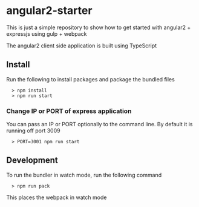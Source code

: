 # angular2-starter

This is just a simple repository to show how to get started with angular2 + expressjs using gulp + webpack

The angular2 client side application is built using TypeScript

## Install

Run the following to install packages and package the bundled files

```
  > npm install
  > npm run start
```


### Change IP or PORT of express application

You can pass an IP or PORT optionally to the command line. By default it is running off port 3009

```
  > PORT=3001 npm run start
```

## Development

To run the bundler in watch mode, run the following command

```
  > npm run pack
```

This places the webpack in watch mode
